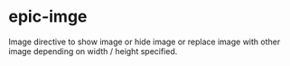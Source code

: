 # epic-imge
Image directive to show image or hide image or replace image with other image depending on width / height specified. 

